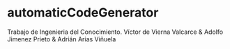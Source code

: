 # automaticCodeGenerator
Trabajo de Ingenieria del Conocimiento. Víctor de Vierna Valcarce &amp; Adolfo Jimenez Prieto &amp; Adrián Arias Viñuela
